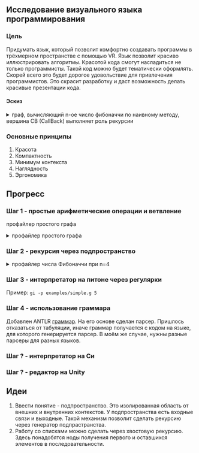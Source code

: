 ## Исследование визуального языка программирования

### Цель

Придумать язык, который позволит комфортно создавать программы в трёхмерном пространстве с помощью VR. Язык позволит красиво иллюстрировать алгоритмы. Красотой кода смогут насладиться не только программисты. Такой код можно будет тематически оформлять. Скорей всего это будет дорогое удовольствие для привлечения программистов. Это скрасит разработку и даст возможность делать красивые презентации кода.

#### Эскиз

<details>
  <summary>граф, вычисляющий n-ое число фибоначчи по наивному методу, вершина CB (CallBack) выполняет роль рекурсии</summary>
  <img src="./target.jpg" height="600pt"/>
</details>

### Основные принципы
1. Красота
2. Компактность
3. Минимум контекста
4. Наглядность
5. Эргономика

## Прогресс

### Шаг 1 - простые арифметические операции и ветвление


профайлер простого графа
<details>
  <summary>профайлер простого графа</summary>
  <img src="./step1.svg?sanitize=true"/>
</details>

### Шаг 2 - рекурсия через подпространство

<details>
  <summary>профайлер числа Фибоначчи при n=4</summary>
  <img src="./step2.svg?sanitize=true"/>
</details>

### Шаг 3 - интерпретатор на питоне через регулярки

Пример:
`gi -p examples/simple.g 5`

### Шаг 4 - использование граммара

Добавлен ANTLR [граммар](./Gravis.g4). На его основе сделан парсер. Пришлось отказаться от табуляции, иначе граммар получается с кодом на языке, для которого генерируется парсер. В моём же случае, нужны разные парсеры для разных языков.

### Шаг ? - интерпретатор на Си

### Шаг ? - редактор на Unity

## Идеи

1. Ввести понятие - подпространство. Это изолированная область от внешних и внутренних контекстов. У подпространства есть входные связи и выходные. Такой механизм позволит сделать рекурсию через генератор подпрастранства.
2. Работу со списками можно сделать через хвостовую рекурсию. Здесь понадобятся ноды получения первого и оставшихся элементов в последовательности.
